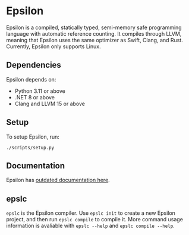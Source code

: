 # Epsilon

Epsilon is a compiled, statically typed, semi-memory safe programming language with automatic reference counting. It compiles through LLVM, meaning that Epsilon uses the same optimizer as Swift, Clang, and Rust. Currently, Epsilon only supports Linux.

## Dependencies

Epsilon depends on:

* Python 3.11 or above
* .NET 8 or above
* Clang and LLVM 15 or above

## Setup

To setup Epsilon, run:

    ./scripts/setup.py

## Documentation

Epsilon has [outdated documentation here](/docs/syntax.md).

## epslc

`epslc` is the Epsilon compiler. Use `epslc init` to create a new Epsilon project, and then run `epslc compile` to compile it. More command usage information is avaliable with `epslc --help` and `epslc compile --help`.
